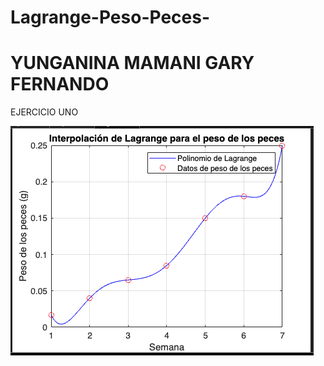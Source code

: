 # Lagrange-Peso-Peces-
# YUNGANINA MAMANI GARY FERNANDO
EJERCICIO UNO

![EJERCICIO UNO](https://github.com/GaryFernandoYM/Lagrange-Peso-Peces-/blob/main/img/img1.png)
